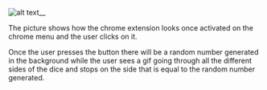 ![alt text](https://i.postimg.cc/Njz49YtY/thumbnail-dice.jpg)__

The picture shows how the chrome extension looks once activated on the chrome menu and the user clicks on it.

Once the user presses the button there will be a random number generated in the background while the user sees a gif going through all the different sides of the dice and stops on the side that is equal to the random number generated.
